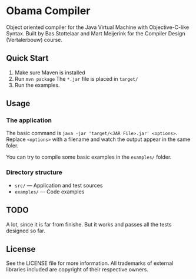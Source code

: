 # Obama Compiler
Object oriented compiler for the Java Virtual Machine with Objective-C-like Syntax. Built by Bas Stottelaar and Mart Meijerink for the Compiler Design (Vertalerbouw) course.

## Quick Start
1. Make sure Maven is installed
2. Run `mvn package` The `*.jar` file is placed in `target/`
3. Run the examples.

## Usage

### The application
The basic command is `java -jar 'target/<JAR File>.jar' <options>`. Replace `<options>` with a filename and watch the output appear in the same foler. 

You can try to compile some basic examples in the `examples/` folder.

### Directory structure
* `src/` &mdash; Application and test sources
* `examples/` &mdash; Code examples

## TODO
A lot, since it is far from finishe. But it works and passes all the tests designed so far.

## License
See the LICENSE file for more information. All trademarks of external libraries included are copyright of their respective owners.